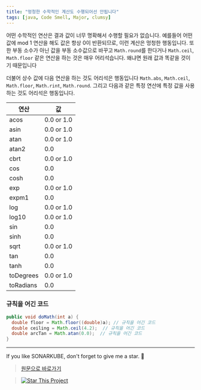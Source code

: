 ```yaml
---
title: "멍청한 수학적인 계산도 수행되어선 안됩니다"
tags: [java, Code Smell, Major, clumsy]
---
```


어떤 수학적인 연산은 결과 값이 너무 명확해서 수행할 필요가 없습니다.
예를들어 어떤 값에 mod 1 연산을 해도 값은 항상 0이 반환되므로, 이런 계산은 멍청한 행동입니다.
또한 부동 소수가 아닌 값을 부동 소수값으로 바꾸고 `Math.round`를 한다거나 `Math.ceil`, `Math.floor` 같은 연산을 하는 것은 매우 어리석습니다.
왜냐면 원래 값과 똑같을 것이기 때문입니다

더불어 상수 값에 다음 연산을 하는 것도 어리석은 행동입니다 `Math.abs`, `Math.ceil`, `Math.floor`, `Math.rint`, `Math.round`.
그리고 다음과 같은 특정 연산에 특정 값을 사용하는 것도 어리석은 행동입니다.

| 연산      | 값         |
| --------- | ---------- |
| acos      | 0.0 or 1.0 |
| asin      | 0.0 or 1.0 |
| atan      | 0.0 or 1.0 |
| atan2     | 0.0        |
| cbrt      | 0.0 or 1.0 |
| cos       | 0.0        |
| cosh      | 0.0        |
| exp       | 0.0 or 1.0 |
| expm1     | 0.0        |
| log       | 0.0 or 1.0 |
| log10     | 0.0 or 1.0 |
| sin       | 0.0        |
| sinh      | 0.0        |
| sqrt      | 0.0 or 1.0 |
| tan       | 0.0        |
| tanh      | 0.0        |
| toDegrees | 0.0 or 1.0 |
| toRadians | 0.0        |

### 규칙을 어긴 코드

```java
public void doMath(int a) {
  double floor = Math.floor((double)a); // 규칙을 어긴 코드
  double ceiling = Math.ceil(4.2);  // 규칙을 어긴 코드
  double arcTan = Math.atan(0.0);  // 규칙을 어긴 코드
}
```

---

If you like SONARKUBE, don't forget to give me a star. :star2:

> [원문으로 바로가기](https://rules.sonarsource.com/java/tag/clumsy/RSPEC-2185)

> [![Star This Project](https://img.shields.io/github/stars/kantabile/sonarkube.svg?label=Stars&style=social)](https://github.com/kantabile/sonarkube)
